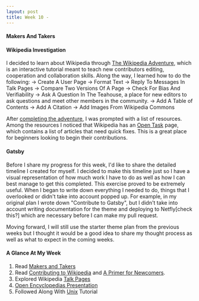 ```yaml
---
layout: post
title: Week 10 - 
---
```


#### Makers And Takers
<!-- 
The article by Dries Buytaert (https://dri.es/balancing-makers-and-takers-to-scale-and-sustain-open-source) raised many interesting and controversial ideas. In your blog for Week 10, include a section entitled Thoughts on "Makers and Takers" by Dries Buytaert in which you discuss the things about this article that you agree with and the things that bother you. Articulate your reasons for each.
-->

#### Wikipedia Investigation
<!--
Write about what you find, or what you discovered and what was hard while investigating Wikipedia's pages.
-->
I decided to learn about Wikipedia through [The Wikipedia Adventure], which is an interactive tutorial meant to teach new contributors editing, cooperation and collaboration skills. Along the way, I learned how to do the following:
-> Create A User Page
-> Format Text
-> Reply To Messages In Talk Pages
-> Compare Two Versions Of A Page
-> Check For Bias And Verifiability
-> Ask A Question In The Teahouse, a place for new editors to ask questions and meet other members in the community.
-> Add A Table of Contents
-> Add A Citation
-> Add Images From Wikipedia Commons

After [completing the adventure], I was prompted with a list of resources. Among the resources I noticed that Wikipedia has an [Open Task] page, which contains a list of articles that need quick fixes. This is a great place for beginners looking to begin their contributions.

#### Gatsby
<!--    
Update your progress on the issues you have isolated in your project. Be detailed and be specific. Provide links to issues, to Pull Requests, to the project. If relevant, provide links to your forked copy of the project if it is in the class organization, or even in your own GitHub account, if that fork has commits or files that pertain to what you are writing. Give a timeline of your progress.
-->

Before I share my progress for this week, I'd like to share the detailed timeline I created for myself. I decided to make this timeline just so I have a visual representation of how much work I have to do as well as how I can best manage to get this completed. 
This exercise proved to be extremely useful. When I began to write down everything I needed to do, things that I overlooked or didn't take into account popped up. For example, in my original plan I wrote down "Contribute to Gatsby", but I didn't take into account writing documentation for the theme and deploying to Netfly[check this?] which are necessary before I can make my pull request.

Moving forward, I will still use the starter theme plan from the previous weeks but I thought it would be a good idea to share my thought process as well as what to expect in the coming weeks.

#### A Glance At My Week
1. Read [Makers and Takers]
2. Read [Contributing to Wikipedia] and [A Primer for Newcomers].
3. Explored Wikipedia [Talk Pages]
4. [Open Encyclopedias Presentation]
5. Followed Along With [Unix] Tutorial

<!-- L I N K S-->
[Makers and Takers]:https://dri.es/balancing-makers-and-takers-to-scale-and-sustain-open-source
[Contributing To Wikipedia]:https://en.wikipedia.org/wiki/Wikipedia:Contributing_to_Wikipedia#Getting_started
[The Wikipedia Adventure]:https://en.wikipedia.org/wiki/Wikipedia:The_Wikipedia_Adventure
[completing the adventure]:https://en.wikipedia.org/wiki/Wikipedia:TWA/7/End?tour=twa7&step=30
[Open Task]:https://en.wikipedia.org/wiki/Wikipedia:Community_portal/Opentask

[A Primer for Newcomers]:https://en.wikipedia.org/wiki/Wikipedia:A_primer_for_newcomers
[Talk Pages]:https://en.wikipedia.org/wiki/Help:Talk_pages
[Open Encyclopedias Presentation]:http://www.compsci.hunter.cuny.edu/~sweiss/course_materials/csci395.86/slides/wikipedia.html
[Unix]:http://www.compsci.hunter.cuny.edu/~sweiss/course_materials/csci395.86/slides/bash_tutorial_01.html#1